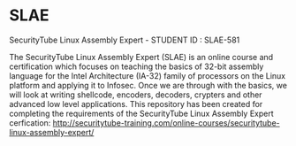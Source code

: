 SLAE
====

SecurityTube Linux Assembly Expert - STUDENT ID : SLAE-581

The SecurityTube Linux Assembly Expert (SLAE) is an online course and certification which focuses on teaching the basics of 32-bit assembly language for the Intel Architecture (IA-32) family of processors on the Linux platform and applying it to Infosec. Once we are through with the basics, we will look at writing shellcode, encoders, decoders, crypters and other advanced low level applications.
This repository has been created for completing the requirements of the SecurityTube Linux Assembly Expert cerfication: http://securitytube-training.com/online-courses/securitytube-linux-assembly-expert/
